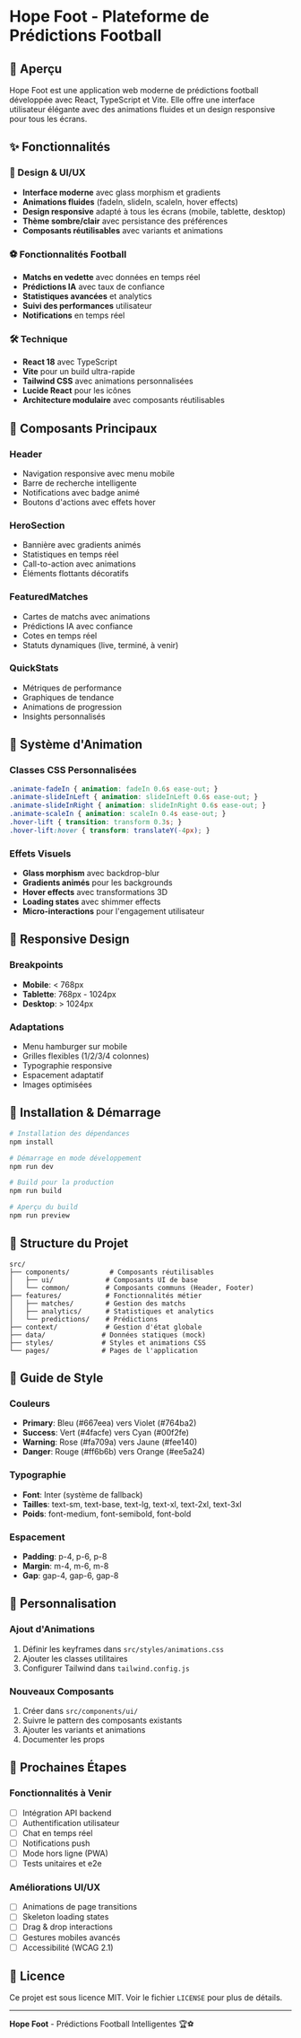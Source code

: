 # Hope Foot - Plateforme de Prédictions Football

## 🚀 Aperçu

Hope Foot est une application web moderne de prédictions football développée avec React, TypeScript et Vite. Elle offre une interface utilisateur élégante avec des animations fluides et un design responsive pour tous les écrans.

## ✨ Fonctionnalités

### 🎨 Design & UI/UX
- **Interface moderne** avec glass morphism et gradients
- **Animations fluides** (fadeIn, slideIn, scaleIn, hover effects)
- **Design responsive** adapté à tous les écrans (mobile, tablette, desktop)
- **Thème sombre/clair** avec persistance des préférences
- **Composants réutilisables** avec variants et animations

### ⚽ Fonctionnalités Football
- **Matchs en vedette** avec données en temps réel
- **Prédictions IA** avec taux de confiance
- **Statistiques avancées** et analytics
- **Suivi des performances** utilisateur
- **Notifications** en temps réel

### 🛠️ Technique
- **React 18** avec TypeScript
- **Vite** pour un build ultra-rapide
- **Tailwind CSS** avec animations personnalisées
- **Lucide React** pour les icônes
- **Architecture modulaire** avec composants réutilisables

## 🎯 Composants Principaux

### Header
- Navigation responsive avec menu mobile
- Barre de recherche intelligente
- Notifications avec badge animé
- Boutons d'actions avec effets hover

### HeroSection
- Bannière avec gradients animés
- Statistiques en temps réel
- Call-to-action avec animations
- Éléments flottants décoratifs

### FeaturedMatches
- Cartes de matchs avec animations
- Prédictions IA avec confiance
- Cotes en temps réel
- Statuts dynamiques (live, terminé, à venir)

### QuickStats
- Métriques de performance
- Graphiques de tendance
- Animations de progression
- Insights personnalisés

## 🎨 Système d'Animation

### Classes CSS Personnalisées
```css
.animate-fadeIn { animation: fadeIn 0.6s ease-out; }
.animate-slideInLeft { animation: slideInLeft 0.6s ease-out; }
.animate-slideInRight { animation: slideInRight 0.6s ease-out; }
.animate-scaleIn { animation: scaleIn 0.4s ease-out; }
.hover-lift { transition: transform 0.3s; }
.hover-lift:hover { transform: translateY(-4px); }
```

### Effets Visuels
- **Glass morphism** avec backdrop-blur
- **Gradients animés** pour les backgrounds
- **Hover effects** avec transformations 3D
- **Loading states** avec shimmer effects
- **Micro-interactions** pour l'engagement utilisateur

## 📱 Responsive Design

### Breakpoints
- **Mobile**: < 768px
- **Tablette**: 768px - 1024px
- **Desktop**: > 1024px

### Adaptations
- Menu hamburger sur mobile
- Grilles flexibles (1/2/3/4 colonnes)
- Typographie responsive
- Espacement adaptatif
- Images optimisées

## 🚀 Installation & Démarrage

```bash
# Installation des dépendances
npm install

# Démarrage en mode développement
npm run dev

# Build pour la production
npm run build

# Aperçu du build
npm run preview
```

## 📁 Structure du Projet

```
src/
├── components/          # Composants réutilisables
│   ├── ui/             # Composants UI de base
│   └── common/         # Composants communs (Header, Footer)
├── features/           # Fonctionnalités métier
│   ├── matches/        # Gestion des matchs
│   ├── analytics/      # Statistiques et analytics
│   └── predictions/    # Prédictions
├── context/            # Gestion d'état globale
├── data/              # Données statiques (mock)
├── styles/            # Styles et animations CSS
└── pages/             # Pages de l'application
```

## 🎨 Guide de Style

### Couleurs
- **Primary**: Bleu (#667eea) vers Violet (#764ba2)
- **Success**: Vert (#4facfe) vers Cyan (#00f2fe)
- **Warning**: Rose (#fa709a) vers Jaune (#fee140)
- **Danger**: Rouge (#ff6b6b) vers Orange (#ee5a24)

### Typographie
- **Font**: Inter (système de fallback)
- **Tailles**: text-sm, text-base, text-lg, text-xl, text-2xl, text-3xl
- **Poids**: font-medium, font-semibold, font-bold

### Espacement
- **Padding**: p-4, p-6, p-8
- **Margin**: m-4, m-6, m-8
- **Gap**: gap-4, gap-6, gap-8

## 🔧 Personnalisation

### Ajout d'Animations
1. Définir les keyframes dans `src/styles/animations.css`
2. Ajouter les classes utilitaires
3. Configurer Tailwind dans `tailwind.config.js`

### Nouveaux Composants
1. Créer dans `src/components/ui/`
2. Suivre le pattern des composants existants
3. Ajouter les variants et animations
4. Documenter les props

## 🚀 Prochaines Étapes

### Fonctionnalités à Venir
- [ ] Intégration API backend
- [ ] Authentification utilisateur
- [ ] Chat en temps réel
- [ ] Notifications push
- [ ] Mode hors ligne (PWA)
- [ ] Tests unitaires et e2e

### Améliorations UI/UX
- [ ] Animations de page transitions
- [ ] Skeleton loading states
- [ ] Drag & drop interactions
- [ ] Gestures mobiles avancés
- [ ] Accessibilité (WCAG 2.1)

## 📄 Licence

Ce projet est sous licence MIT. Voir le fichier `LICENSE` pour plus de détails.

---

**Hope Foot** - Prédictions Football Intelligentes 🏆⚽
